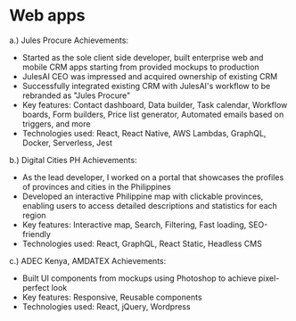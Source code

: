# Web apps

a.) Jules Procure
Achievements:
- Started as the sole client side developer, built enterprise web and mobile CRM apps starting from provided mockups to production
- JulesAI CEO was impressed and acquired ownership of existing CRM
- Successfully integrated existing CRM with JulesAI's workflow to be rebranded as "Jules Procure"
- Key features: Contact dashboard, Data builder, Task calendar, Workflow boards, Form builders, Price list generator, Automated emails based on triggers, and more
- Technologies used: React, React Native, AWS Lambdas, GraphQL, Docker, Serverless, Jest

b.) Digital Cities PH
Achievements:
- As the lead developer, I worked on a portal that showcases the profiles of provinces and cities in the Philippines
- Developed an interactive Philippine map with clickable provinces, enabling users to access detailed descriptions and statistics for each region
- Key features: Interactive map, Search, Filtering, Fast loading, SEO-friendly
- Technologies used: React, GraphQL, React Static, Headless CMS

c.) ADEC Kenya, AMDATEX
Achievements:
- Built UI components from mockups using Photoshop to achieve pixel-perfect look
- Key features: Responsive, Reusable components
- Technologies used: React, jQuery, Wordpress
